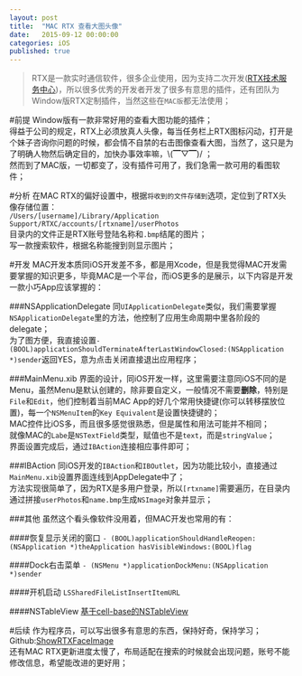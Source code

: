```yaml
---
layout: post
title:  "MAC RTX 查看大图头像"
date:   2015-09-12 00:00:00
categories: iOS
published: true
---
```


>RTX是一款实时通信软件，很多企业使用，因为支持二次开发([RTX技术服务中心](http://rtx.tencent.com/rtx/support/index.shtml))，所以很多优秀的开发者开发了很多有意思的插件，还有团队为Window版RTX定制插件，当然这些在`MAC版`都无法使用；  

#前提
Window版有一款非常好用的查看大图功能的插件；  
得益于公司的规定，RTX上必须放真人头像，每当任务栏上RTX图标闪动，打开是个妹子咨询你问题的时候，都会情不自禁的右击图像查看大图，当然了，这只是为了明确人物然后确定目的，加快办事效率嘛，\\(▔▽▔)/ ；  
然而到了MAC版，一切都变了，没有插件可用了，我们急需一款可用的看图软件；  

#分析
在MAC RTX的偏好设置中，根据`将收到的文件存储到`选项，定位到了RTX头像存储位置：  
`/Users/[username]/Library/Application Support/RTXC/accounts/[rtxname]/userPhotos`  
目录内的文件正是RTX账号登陆名称和`.bmp`结尾的图片；  
写一款搜索软件，根据名称能搜到则显示图片；  

#开发
MAC开发本质同iOS开发差不多，都是用Xcode，但是我觉得MAC开发需要掌握的知识更多，毕竟MAC是一个平台，而iOS更多的是展示，以下内容是开发一款小巧App应该掌握的：  

###NSApplicationDelegate
同`UIApplicationDelegate`类似，我们需要掌握`NSApplicationDelegate`里的方法，他控制了应用生命周期中里各阶段的delegate；  
为了图方便，我直接设置`- (BOOL)applicationShouldTerminateAfterLastWindowClosed:(NSApplication *)sender`返回YES，意为点击关闭直接退出应用程序；

###MainMenu.xib
界面的设计，同iOS开发一样，这里需要注意同iOS不同的是Menu，虽然Menu是默认创建的，除非要自定义，一般情况不需要**删除**，特别是`File`和`Edit`，他们控制着当前MAC App的好几个常用快捷键(你可以转移摆放位置)，每一个`NSMenuItem`的`Key Equivalent`是设置快捷键的；  
MAC控件比iOS多，而且很多感觉很熟悉，但是属性和用法可能并不相同；  
就像MAC的`Labe`是`NSTextField`类型，赋值也不是`text`，而是`stringValue`；  
界面设置完成后，通过`IBAction`连接相应事件即可；  

###IBAction
同iOS开发的`IBAction`和`IBOutlet`，因为功能比较小，直接通过`MainMenu.xib`设置界面连线到AppDelegate中了；  
方法实现很简单了，因为RTX是多用户登录，所以`[rtxname]`需要遍历，在目录内通过拼接`userPhotos`和`name.bmp`生成`NSImage`对象并显示；  

###其他
虽然这个看头像软件没用着，但MAC开发也常用的有：  

####恢复显示关闭的窗口
`- (BOOL)applicationShouldHandleReopen:(NSApplication *)theApplication hasVisibleWindows:(BOOL)flag`

####Dock右击菜单
`- (NSMenu *)applicationDockMenu:(NSApplication *)sender`

####开机启动
`LSSharedFileListInsertItemURL`

####NSTableView
[基于cell-base的NSTableView](http://blog.csdn.net/fengsh998/article/details/18809355)

#后续
作为程序员，可以写出很多有意思的东西，保持好奇，保持学习；  
Github:[ShowRTXFaceImage](https://github.com/maxfong/ShowRTXFaceImage)  
还有MAC RTX更新进度太慢了，布局适配在搜索的时候就会出现问题，账号不能修改信息，希望能改进的更好用；  